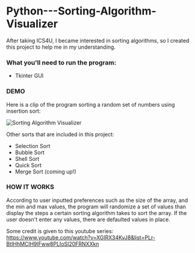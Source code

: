 # Python---Sorting-Algorithm-Visualizer

After taking ICS4U, I became interested in sorting algorithms, so I created this project to help me in my understanding. 

### What you'll need to run the program:
   
   - Tkinter GUI

### DEMO

Here is a clip of the program sorting a random set of numbers using insertion sort: 

![Sorting Algorithm Visualizer](https://media.giphy.com/media/A5S9eHwN4UXiuo8fbs/giphy.gif)

Other sorts that are included in this project:

   - Selection Sort
   - Bubble Sort
   - Shell Sort
   - Quick Sort
   - Merge Sort (coming up!)
   
### HOW IT WORKS

According to user inputted preferences such as the size of the array, and the min and max values, the program will randomize a set of values than display the steps a certain sorting algorithm takes to sort the array. If the user doesn't enter any values, there are defaulted values in place. 

Some credit is given to this youtube series: https://www.youtube.com/watch?v=XGlRX34KvJ8&list=PLr-BtIHhMClH9lFww8PLIoSl20FRNXXkn
